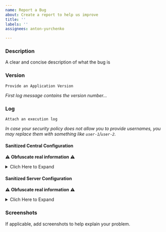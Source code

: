 ```yaml
---
name: Report a Bug
about: Create a report to help us improve
title: ''
labels: ''
assignees: anton-yurchenko

---
```


### Description

A clear and concise description of what the bug is

### Version

`Provide an Application Version`  

*First log message contains the version number...*

### Log

```Attach an execution log```  

*In case your security policy does not allow you to provide usernames, you may replace them with something like `user-1`/`user-2`.*

#### Sanitized Central Configuration

:warning: **Obfuscate real information** :warning:

<details><summary>Clich Here to Expand</summary>

```json
{
    "users": {
        "user.1": "AAA",
        "user.2": "BBB",
        "user.3": "CCC",
        "user.4": "DDD",
        "user.5": "EEE",
        "user.6": "FFF"
    },
    "server_groups": {
        "backend": {
            "sudoers": [
                "user.2"
            ],
            "users": [
                "user.1",
                "user.4",
                "user.5"
            ]
        },
        "poc": {
            "sudoers": [
                "user.1",
                "user.2",
                "user.4"
            ],
            "users": [
                "user.6"
            ]
        },
        "devops": {
            "sudoers": [
                "user.2"
            ],
            "users": [
                "user.3",
                "user.5"
            ]
        }
    }
}
```

</details>

#### Sanitized Server Configuration

:warning: **Obfuscate real information** :warning:

<details><summary>Clich Here to Expand</summary>

```yaml
secret_name: XXX
groups:
  - A
  - B
  - C
```

</details>

### Screenshots

If applicable, add screenshots to help explain your problem.
